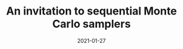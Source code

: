 ---
title: "An invitation to sequential Monte Carlo samplers"
collection: publications
permalink: /publication/invitation-smc-samplers
date: 2021-01-27
venue: 'arXiv'
link: 'https://arxiv.org/abs/2007.11936'
github: 'https://github.com/pierrejacob/smcsamplers'
citation: 'Dai, C., Heng, J., Jacob, P.E. and Whiteley, N., 2020. An invitation to sequential Monte Carlo samplers. arXiv preprint arXiv:2007.11936.'
---